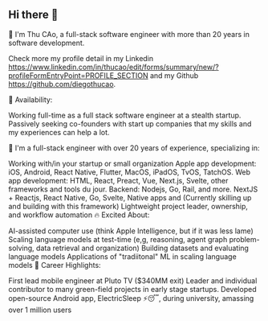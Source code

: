 ## Hi there 👋
👋 I'm Thu CAo, a full-stack software engineer with more than 20 years in software development.

Check more my profile detail in my Linkedin https://www.linkedin.com/in/thucao/edit/forms/summary/new/?profileFormEntryPoint=PROFILE_SECTION and my Github https://github.com/diegothucao.

💼 Availability:

Working full-time as a full stack software engineer at a stealth startup.
Passively seeking co-founders with start up companies that my skills and my experiences can help a lot.

🎯 I'm a full-stack engineer with over 20 years of experience, specializing in:

Working with/in your startup or small organization
Apple app development: iOS, Android, React Native, Flutter, MacOS, iPadOS, TvOS, TatchOS.
Web app development: HTML, React, Preact, Vue, Next.js, Svelte, other frameworks and tools du jour.
Backend: Nodejs, Go, Rail, and more.
NextJS + Reactjs, React Native, Go, Svelte, Native apps and (Currently skilling up and building with this framework)
Lightweight project leader, ownership, and workflow automation
🔥 Excited About:

AI-assisted computer use (think Apple Intelligence, but if it was less lame)
Scaling language models at test-time (e,g, reasoning, agent graph problem-solving, data retrieval and organization)
Building datasets and evaluating language models
Applications of "tradiitonal" ML in scaling language models
🚀 Career Highlights:

First lead mobile engineer at Pluto TV ($340MM exit)
Leader and individual contributor to many green-field projects in early stage startups.
Developed open-source Android app, ElectricSleep ⚡😴, during university, amassing over 1 million users
